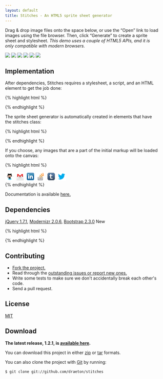 ```yaml
---
layout: default
title: Stitches - An HTML5 sprite sheet generator
---
```


<link rel="stylesheet" href="/stitches/repo/build/stitches/css/stitches-1.2.1.min.css">

<section id="main" role="main">

Drag &amp; drop image files onto the space below, or use the &ldquo;Open&rdquo; link to load images using the file browser. Then, click &ldquo;Generate&rdquo; to create a sprite sheet and stylesheet. <em>This demo uses a couple of HTML5 APIs, and it is only compatible with modern browsers.</em>

<div class="stitches">
    <img src="/stitches/repo/build/stitches/img/test/github.png" data-name="github"/>
    <img src="/stitches/repo/build/stitches/img/test/gmail.png" data-name="gmail"/>
    <img src="/stitches/repo/build/stitches/img/test/linkedin.png" data-name="linkedin"/>
    <img src="/stitches/repo/build/stitches/img/test/stackoverflow.png" data-name="stackoverflow"/>
    <img src="/stitches/repo/build/stitches/img/test/tumblr.png" data-name="tumblr"/>
    <img src="/stitches/repo/build/stitches/img/test/twitter.png" data-name="twitter"/>
</div>

## Implementation

After dependencies, Stitches requires a stylesheet, a script, and an HTML element to get the job done:

{% highlight html %}
<link rel="stylesheet" href="css/stitches-1.2.1.min.css">

<script data-main="js/stitches.js" src="js/stitches-1.2.1.min.js"></script>
{% endhighlight %}

The sprite sheet generator is automatically created in elements that have the stitches class:

{% highlight html %}
<div class="stitches"></div>
{% endhighlight %}

If you choose, any images that are a part of the initial markup will be loaded onto the canvas:

{% highlight html %}
<div class="stitches">
    <img src="img/test/github.png" data-name="github"/>
    <img src="img/test/gmail.png" data-name="gmail"/>
    <img src="img/test/linkedin.png" data-name="linkedin"/>
    <img src="img/test/stackoverflow.png" data-name="stackoverflow"/>
    <img src="img/test/tumblr.png" data-name="tumblr"/>
    <img src="img/test/twitter.png" data-name="twitter"/>
</div>
{% endhighlight %}

Documentation is available [here.](/stitches/repo/docs/stitches.js.html)


## Dependencies

[jQuery 1.7.1](http://jquery.com/), [Modernizr 2.0.6](http://modernizr.com/), [Bootstrap 2.3.0](http://twitter.github.com/bootstrap/) <span class="label label-success">New</span>

{% highlight html %}
<link rel="stylesheet" href="libs/bootstrap/css/bootstrap.min.css">
<link rel="stylesheet" href="libs/bootstrap/css/bootstrap-responsive.min.css">

<script src="libs/jquery/jquery-1.7.1.min.js"></script>
<script src="libs/modernizr/modernizr-2.0.6.min.js"></script>
<script src="libs/bootstrap/js/bootstrap.min.js"></script>
{% endhighlight %}


## Contributing

* [Fork the project.](https://github.com/draeton/stitches)
* Read through the [outstanding issues or report new ones.](https://github.com/draeton/stitches/issues)
* Write some tests to make sure we don't accidentally break each other's code.
* Send a pull request.


## License

[MIT](https://raw.github.com/draeton/stitches/master/LICENSE)


## Download

**The latest release, 1.2.1, is [available here](/stitches/repo/dist/stitches-1.2.1.zip).**

You can download this project in either [zip](https://github.com/draeton/stitches/zipball/master)
or [tar](https://github.com/draeton/stitches/tarball/master) formats.

You can also clone the project with [Git](http://git-scm.com) by running:

    $ git clone git://github.com/draeton/stitches

</section>

<script data-main="js/stitches.js" src="/stitches/repo/build/stitches/js/stitches-1.2.1.min.js"></script>